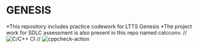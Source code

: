 # GENESIS
*This repository includes practice codework for LTTS Genesis
*The project work for SDLC assessment is also present in this repo named calcconv.
//
![C/C++ CI](https://github.com/99002473/GENESIS/workflows/C/C++%20CI/badge.svg)
//
![cppcheck-action](https://github.com/99002473/GENESIS/workflows/cppcheck-action/badge.svg)
